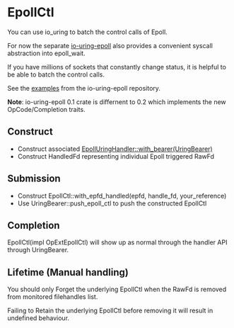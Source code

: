 # EpollCtl

You can use io_uring to batch the control calls of Epoll.

For now the separate [io-uring-epoll] also provides a convenient syscall abstraction into epoll_wait.

If you have millions of sockets that constantly change status, it is helpful to be able to batch the control calls.

See the [examples] from the io-uring-epoll repository.

**Note**: io-uring-epoll 0.1 crate is differnent to 0.2 which implements the new OpCode/Completion traits.

## Construct

- Construct associated [EpollUringHandler::with_bearer(UringBearer)]
- Construct HandledFd representing individual Epoll triggered RawFd

## Submission

- Construct EpollCtl::with_epfd_handled(epfd, handle_fd, your_reference)
- Use UringBearer::push_epoll_ctl to push the constructed EpollCtl

## Completion

EpollCtl(impl OpExtEpollCtl) will show up as normal through the handler API through UringBearer.

## Lifetime (Manual handling)

You should only Forget the underlying EpollCtl when the RawFd is removed from monitored filehandles list.

Failing to Retain the underlying EpollCtl before removing it will result in undefined behaviour.

[examples]: https://github.com/yaws-rs/io_uring-utils/tree/main/io-uring-epoll/examples
[io-uring-epoll]: https://docs/io-uring-epoll
[EpollUringHandler::with_bearer(UringBearer)]: https://docs/io-uring-epoll